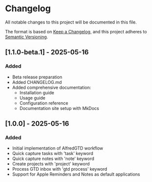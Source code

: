 # Changelog

All notable changes to this project will be documented in this file.

The format is based on [Keep a Changelog](https://keepachangelog.com/en/1.0.0/),
and this project adheres to [Semantic Versioning](https://semver.org/spec/v2.0.0.html).

## [1.1.0-beta.1] - 2025-05-16

### Added
- Beta release preparation
- Added CHANGELOG.md
- Added comprehensive documentation:
  - Installation guide
  - Usage guide
  - Configuration reference
  - Documentation site setup with MkDocs

## [1.0.0] - 2025-05-16

### Added
- Initial implementation of AlfredGTD workflow
- Quick capture tasks with 'task' keyword
- Quick capture notes with 'note' keyword
- Create projects with 'project' keyword
- Process GTD inbox with 'gtd process' keyword
- Support for Apple Reminders and Notes as default applications